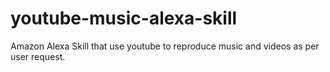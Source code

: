 # youtube-music-alexa-skill
Amazon Alexa Skill that use youtube to reproduce music and videos as per user request.
